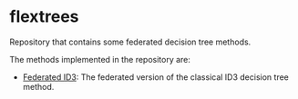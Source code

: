 # flextrees
Repository that contains some federated decision tree methods.

The methods implemented in the repository are:
- [Federated ID3](https://arxiv.org/pdf/1812.03224.pdf): The federated version of the classical ID3 decision tree method.
